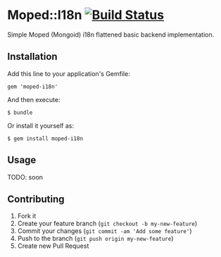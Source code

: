 # Moped::I18n [![Build Status](https://travis-ci.org/simi/moped-i18n.png?branch=master)](https://travis-ci.org/simi/moped-i18n)

Simple Moped (Mongoid) i18n flattened basic backend implementation.

## Installation

Add this line to your application's Gemfile:

    gem 'moped-i18n'

And then execute:

    $ bundle

Or install it yourself as:

    $ gem install moped-i18n

## Usage

TODO: soon

## Contributing

1. Fork it
2. Create your feature branch (`git checkout -b my-new-feature`)
3. Commit your changes (`git commit -am 'Add some feature'`)
4. Push to the branch (`git push origin my-new-feature`)
5. Create new Pull Request
